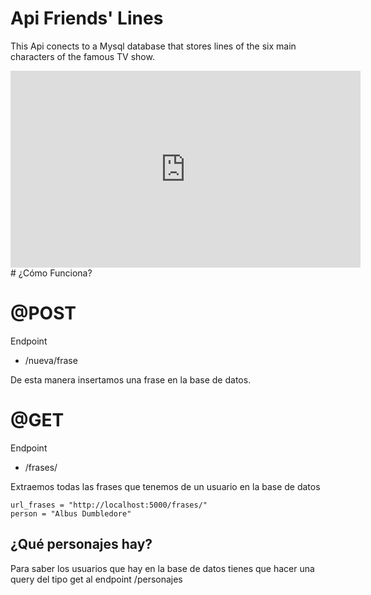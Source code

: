 
# Api Friends' Lines
This Api conects to a Mysql database that stores lines of the six main characters of the famous TV show.
<iframe width="560" height="315" src="https://www.youtube.com/embed/q-9kPks0IfE" title="YouTube video player" frameborder="0" allow="accelerometer; autoplay; clipboard-write; encrypted-media; gyroscope; picture-in-picture" allowfullscreen></iframe>
# ¿Cómo Funciona?

# @POST
Endpoint
- /nueva/frase

De esta manera insertamos una frase en la base de datos.


# @GET
Endpoint
- /frases/<name>

Extraemos todas las frases que tenemos de un usuario en la base de datos

```
url_frases = "http://localhost:5000/frases/"
person = "Albus Dumbledore"
```


## ¿Qué personajes hay?
Para saber los usuarios que hay en la base de datos tienes que hacer una query del tipo get al endpoint /personajes